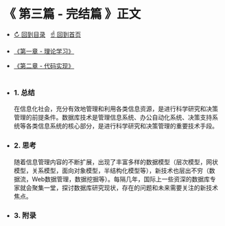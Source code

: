 # 《 第三篇 - 完结篇 》正文

- [↻ 回到目录](https://github.com/Lvsi-China/Sherk/raw/master/docs/README.section3.index.md) &nbsp; [☝ 回到首页](https://github.com/Lvsi-China/Sherk/raw/master/README.md)
- [《第一章 - 理论学习》](https://github.com/Lvsi-China/Sherk/raw/master/docs/README.section1.index.md)
- [《第二章 - 代码实现》](https://github.com/Lvsi-China/Sherk/raw/master/docs/README.section2.index.md)
<br/><br/>


- ### 1. 总结
    在信息化社会，充分有效地管理和利用各类信息资源，是进行科学研究和决策管理的前提条件。数据库技术是管理信息系统、办公自动化系统、决策支持系统等各类信息系统的核心部分，是进行科学研究和决策管理的重要技术手段。

- ### 2. 思考
    随着信息管理内容的不断扩展，出现了丰富多样的数据模型（层次模型，网状模型，关系模型，面向对象模型，半结构化模型等），新技术也层出不穷（数据流，Web数据管理，数据挖掘等）。每隔几年，国际上一些资深的数据库专家就会聚集一堂，探讨数据库研究现状，存在的问题和未来需要关注的新技术焦点。

- ### 3. 附录

